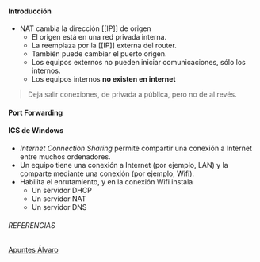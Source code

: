 
#### Introducción

- NAT cambia la dirección [[IP]] de origen
	- El origen está en una red privada interna.
	- La reemplaza por la [[IP]] externa del router.
	- También puede cambiar el puerto origen.
	- Los equipos externos no pueden iniciar comunicaciones, sólo los internos.
	- Los equipos internos __no existen en internet__


> Deja salir conexiones, de privada a pública, pero no de al revés.



#### Port Forwarding




#### ICS de Windows

- _Internet Connection Sharing_ permite compartir una conexión a Internet entre muchos ordenadores.
- Un equipo tiene una conexión a Internet (por ejemplo, LAN) y la comparte mediante una conexión (por ejemplo, Wifi).
- Habilita el enrutamiento, y en la conexión Wifi instala
	- Un servidor DHCP
	- Un servidor NAT
	- Un servidor DNS







###### REFERENCIAS

[Apuntes Álvaro](https://alvarogonzalezsotillo.github.io/apuntes-clase/planificacion-administracion-redes-asir1/apuntes/6/par-6-nat.pdf)
